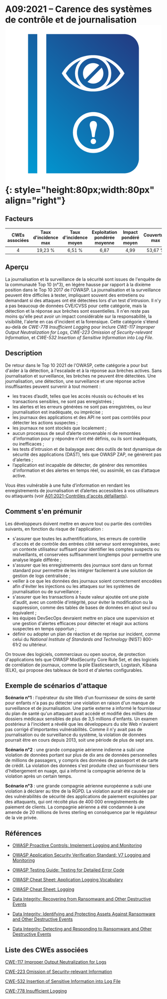 # A09:2021 – Carence des systèmes de contrôle et de journalisation    ![icon](assets/TOP_10_Icons_Final_Security_Logging_and_Monitoring_Failures.png){: style="height:80px;width:80px" align="right"}

## Facteurs

| CWEs associées | Taux d'incidence max | Taux d'incidence moyen | Exploitation pondérée moyenne | Impact pondéré moyen | Couverture max | Couverture moyenne | Nombre total d'occurrences | Nombre total de CVEs |
|:--------------:|:--------------------:|:----------------------:|:-----------------------------:|:--------------------:|:--------------:|:------------------:|:--------------------------:|:--------------------:|
|       4        |       19,23 %        |         6,51 %         |             6,87              |         4,99         |    53,67 %     |      39,97 %       |           53 615           |         242          |

## Aperçu

La journalisation et la surveillance de la sécurité sont issues de l'enquête de la communauté Top 10 (n°3), en légère hausse par rapport à la dixième position dans le Top 10 2017 de l'OWASP. La journalisation et la surveillance peuvent être difficiles à tester, impliquant souvent des entretiens ou demandant si des attaques ont été détectées lors d'un test d'intrusion. Il n'y a pas beaucoup de données CVE/CVSS pour cette catégorie, mais la détection et la réponse aux brèches sont essentielles. Il n'en reste pas moins qu'elle peut avoir un impact considérable sur la responsabilité, la visibilité, l'alerte en cas d'incident et la forensique. Cette catégorie s'étend au-delà de *CWE-778 Insufficient Logging* pour inclure *CWE-117 Improper Output Neutralization for Logs*, *CWE-223 Omission of Security-relevant Information*, et *CWE-532* *Insertion of Sensitive Information into Log File*.

## Description 

De retour dans le Top 10 2021 de l'OWASP, cette catégorie a pour but d'aider à la détection, à l'escalade et à la réponse aux brèches actives. Sans journalisation et surveillance, les brèches ne peuvent être détectées. Une journalisation, une détection, une surveillance et une réponse active insuffisantes peuvent survenir à tout moment :

- les traces d’audit, telles que les accès réussis ou échoués et les transactions sensibles, ne sont pas enregistrées ;
- les alertes et les erreurs générées ne sont pas enregistrées, ou leur journalisation est inadéquate, ou imprécise ;
- les journaux des applications et des API ne sont pas contrôlés pour détecter les actions suspectes ;
- les journaux ne sont stockés que localement ;
- aucun processus de seuil d’alerte convenable ni de remontées d'information pour y répondre n'ont été définis, ou ils sont inadéquats, ou inefficaces ;
- les tests d'intrusion et de balayage avec des outils de test dynamique de sécurité des applications (DAST), tels que OWASP ZAP, ne génèrent pas d'alertes ;
- l’application est incapable de détecter, de générer des remontées d'information et des alertes en temps réel, ou assimilé, en cas d’attaque active.

Vous êtes vulnérable à une fuite d’information en rendant les enregistrements de journalisation et d’alertes accessibles à vos utilisateurs ou attaquants (voir [A01:2021-Contrôles d'accès défaillants](A01_2021-Broken_Access_Control.md)).

## Comment s'en prémunir

Les développeurs doivent mettre en œuvre tout ou partie des contrôles suivants, en fonction du risque de l'application :

- s'assurer que toutes les authentifications, les erreurs de contrôle d'accès et de contrôle des entrées côté serveur sont enregistrées, avec un contexte utilisateur suffisant pour identifier les comptes suspects ou malveillants, et conservées suffisamment longtemps pour permettre une analyse légale différée ;
- s'assurer que les enregistrements des journaux sont dans un format standard pour permettre de les intégrer facilement à une solution de gestion de logs centralisée ;
- veiller à ce que les données des journaux soient correctement encodées afin d'éviter les injections ou les attaques sur les systèmes de journalisation ou de surveillance ;
- s'assurer que les transactions à haute valeur ajoutée ont une piste d'audit, avec un contrôle d'intégrité, pour éviter la modification ou la suppression, comme des tables de bases de données en ajout seul ou équivalent ;
- les équipes DevSecOps devraient mettre en place une supervision et une gestion d'alertes efficaces pour détecter et réagir aux actions suspectes en temps opportun ;
- définir ou adopter un plan de réaction et de reprise sur incident, comme celui du *National Institute of Standards and Technology* (NIST) 800-61r2 ou ultérieur.

On trouve des logiciels, commerciaux ou open source, de protection d'applications tels que OWASP ModSecurity Core Rule Set, et des logiciels de corrélation de journaux, comme la pile Elasticsearch, Logstash, Kibana (ELK), qui propose des tableaux de bord et d'alertes configurables.

## Exemple de scénarios d'attaque

**Scénario n°1** : l'opérateur du site Web d'un fournisseur de soins de santé pour enfants n'a pas pu détecter une violation en raison d'un manque de surveillance et de journalisation. Une partie externe a informé le fournisseur du plan de santé qu'un attaquant avait accédé et modifié des milliers de dossiers médicaux sensibles de plus de 3,5 millions d'enfants. Un examen postérieur à l'incident a révélé que les développeurs du site Web n'avaient pas corrigé d'importantes vulnérabilités. Comme il n'y avait pas de journalisation ou de surveillance du système, la violation de données pourrait être en cours depuis 2013, soit une période de plus de sept ans.

**Scénario n°2** : une grande compagnie aérienne indienne a subi une violation de données portant sur plus de dix ans de données personnelles de millions de passagers, y compris des données de passeport et de carte de crédit. La violation des données s'est produite chez un fournisseur tiers d'hébergement en nuage, qui a informé la compagnie aérienne de la violation après un certain temps.

**Scénario n°3** : une grande compagnie aérienne européenne a subi une violation à déclarer au titre de la RGPD. La violation aurait été causée par des vulnérabilités de sécurité des applications de paiement exploitées par des attaquants, qui ont récolté plus de 400 000 enregistrements de paiement de clients. La compagnie aérienne a été condamnée à une amende de 20 millions de livres sterling en conséquence par le régulateur de la vie privée.

## Références

-   [OWASP Proactive Controls: Implement Logging and
    Monitoring](https://owasp.org/www-project-proactive-controls/v3/en/c9-security-logging.html)

-   [OWASP Application Security Verification Standard: V7 Logging and
    Monitoring](https://owasp.org/www-project-application-security-verification-standard)

-   [OWASP Testing Guide: Testing for Detailed Error
    Code](https://owasp.org/www-project-web-security-testing-guide/v41/4-Web_Application_Security_Testing/08-Testing_for_Error_Handling/01-Testing_for_Error_Code)

-   [OWASP Cheat Sheet:
    Application Logging Vocabulary](https://cheatsheetseries.owasp.org/cheatsheets/Application_Logging_Vocabulary_Cheat_Sheet.html)

-   [OWASP Cheat Sheet:
    Logging](https://cheatsheetseries.owasp.org/cheatsheets/Logging_Cheat_Sheet.html)

-   [Data Integrity: Recovering from Ransomware and Other Destructive
    Events](https://csrc.nist.gov/publications/detail/sp/1800-11/final)

-   [Data Integrity: Identifying and Protecting Assets Against
    Ransomware and Other Destructive
    Events](https://csrc.nist.gov/publications/detail/sp/1800-25/final)

-   [Data Integrity: Detecting and Responding to Ransomware and Other
    Destructive
    Events](https://csrc.nist.gov/publications/detail/sp/1800-26/final)

## Liste des CWEs associées

[CWE-117 Improper Output Neutralization for Logs](https://cwe.mitre.org/data/definitions/117.html)

[CWE-223 Omission of Security-relevant Information](https://cwe.mitre.org/data/definitions/223.html)

[CWE-532 Insertion of Sensitive Information into Log File](https://cwe.mitre.org/data/definitions/532.html)

[CWE-778 Insufficient Logging](https://cwe.mitre.org/data/definitions/778.html)
